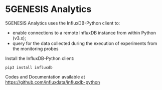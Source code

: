 # 5GENESIS Analytics 

5GENESIS Analytics uses the InfluxDB-Python client to: 
- enable connections to a remote InfluxDB instance from within Python (v3.x);
- query for the data collected during the execution of experiments from the monitoring probes

Install the InfluxDB-Python client:
```
pip3 install influxdb
```

Codes and Documentation available at https://github.com/influxdata/influxdb-python
